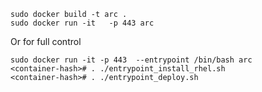 ```
sudo docker build -t arc .
sudo docker run -it   -p 443 arc
```

Or for full control

```
sudo docker run -it -p 443  --entrypoint /bin/bash arc
<container-hash># . ./entrypoint_install_rhel.sh
<container-hash># . ./entrypoint_deploy.sh
```




